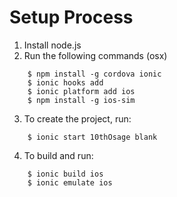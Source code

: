 
# Setup Process

1. Install node.js
2. Run the following commands (osx)
```
    $ npm install -g cordova ionic
    $ ionic hooks add
    $ ionic platform add ios
    $ npm install -g ios-sim
```
3. To create the project, run:
```
    $ ionic start 10thOsage blank
```
4. To build and run:
```
    $ ionic build ios
    $ ionic emulate ios
```
